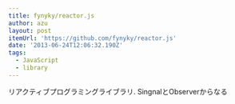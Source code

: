 ```yaml
---
title: fynyky/reactor.js
author: azu
layout: post
itemUrl: 'https://github.com/fynyky/reactor.js'
date: '2013-06-24T12:06:32.190Z'
tags:
  - JavaScript
  - library
---
```

リアクティブプログラミングライブラリ.
SingnalとObserverからなる

